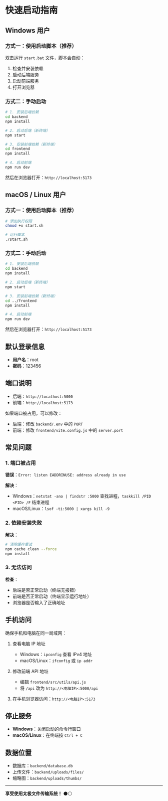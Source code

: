# 快速启动指南

## Windows 用户

### 方式一：使用启动脚本（推荐）

双击运行 `start.bat` 文件，脚本会自动：
1. 检查并安装依赖
2. 启动后端服务
3. 启动前端服务
4. 打开浏览器

### 方式二：手动启动

```bash
# 1. 安装后端依赖
cd backend
npm install

# 2. 启动后端（新终端）
npm start

# 3. 安装前端依赖（新终端）
cd frontend
npm install

# 4. 启动前端
npm run dev
```

然后在浏览器打开：`http://localhost:5173`

## macOS / Linux 用户

### 方式一：使用启动脚本（推荐）

```bash
# 添加执行权限
chmod +x start.sh

# 运行脚本
./start.sh
```

### 方式二：手动启动

```bash
# 1. 安装后端依赖
cd backend
npm install

# 2. 启动后端（新终端）
npm start

# 3. 安装前端依赖（新终端）
cd ../frontend
npm install

# 4. 启动前端
npm run dev
```

然后在浏览器打开：`http://localhost:5173`

## 默认登录信息

- **用户名**：root
- **密码**：123456

## 端口说明

- 后端：`http://localhost:5000`
- 前端：`http://localhost:5173`

如果端口被占用，可以修改：
- 后端：修改 `backend/.env` 中的 `PORT`
- 前端：修改 `frontend/vite.config.js` 中的 `server.port`

## 常见问题

### 1. 端口被占用

**错误**：`Error: listen EADDRINUSE: address already in use`

**解决**：
- Windows：`netstat -ano | findstr :5000` 查找进程，`taskkill /PID <PID> /F` 结束进程
- macOS/Linux：`lsof -ti:5000 | xargs kill -9`

### 2. 依赖安装失败

**解决**：
```bash
# 清除缓存重试
npm cache clean --force
npm install
```

### 3. 无法访问

**检查**：
- 后端是否正常启动（终端无报错）
- 前端是否正常启动（终端显示运行地址）
- 浏览器是否输入了正确地址

## 手机访问

确保手机和电脑在同一局域网：

1. 查看电脑 IP 地址
   - Windows：`ipconfig` 查看 IPv4 地址
   - macOS/Linux：`ifconfig` 或 `ip addr`

2. 修改前端 API 地址
   - 编辑 `frontend/src/utils/api.js`
   - 将 `/api` 改为 `http://<电脑IP>:5000/api`

3. 在手机浏览器访问：`http://<电脑IP>:5173`

## 停止服务

- **Windows**：关闭启动的命令行窗口
- **macOS/Linux**：在终端按 `Ctrl + C`

## 数据位置

- 数据库：`backend/database.db`
- 上传文件：`backend/uploads/files/`
- 缩略图：`backend/uploads/thumbs/`

---

**享受使用太极文件传输系统！** ⚫⚪

